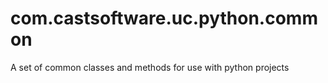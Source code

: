 # com.castsoftware.uc.python.common
A set of common classes and methods for use with python projects

